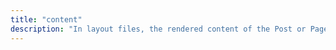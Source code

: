```yaml
---
title: "content"
description: "In layout files, the rendered content of the Post or Page being wrapped. Not defined in Post or Page files."
---
```

